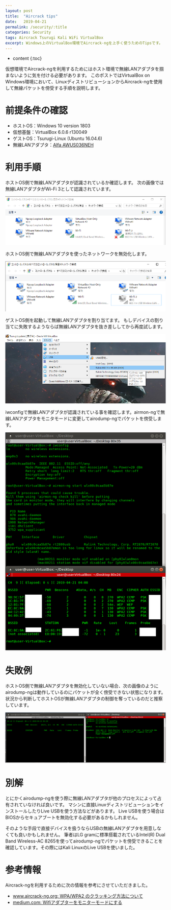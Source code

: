 ```yaml
---
layout: post
title:  "Aircrack tips"
date:   2019-04-21
permalink: /security/:title
categories: Security
tags: Aircrack Tsurugi Kali WiFi VirtualBox
excerpt: Windows上のVirtualBox環境でAircrack-ngを上手く使うためのTipsです。
---
```


* content
{:toc}

仮想環境でAircrack-ngを利用するためにはホスト環境で無線LANアダプタを掴まないように気を付ける必要があります。
このポストではVirtualBox on Windows環境において、LinuxディストリビューションからAircrack-ngを使用して無線パケットを傍受する手順を説明します。

# 前提条件の確認

- ホストOS：Windows 10 version 1803
- 仮想基盤：VirtualBox 6.0.6 r130049
- ゲストOS：Tsurugi-Linux (Ubuntu 16.04.6)
- 無線LANアダプタ：[Alfa AWUS036NEH](https://www.amazon.co.jp/dp/B0035OCVO6)

# 利用手順

ホストOS側で無線LANアダプタが認識されているか確認します。
次の画像では無線LANアダプタがWi-Fi 3として認識されています。


![](/images/aircrack/01.png)

ホストOS側で無線LANアダプタを使ったネットワークを無効化します。

![](/images/aircrack/03.png)

ゲストOS側を起動して無線LANアダプタを割り当てます。
もしデバイスの割り当てに失敗するようならば無線LANアダプタを抜き差ししてから再度試します。

![](/images/aircrack/05.png)

iwconfigで無線LANアダプタが認識されている事を確認します。airmon-ngで無線LANアダプタをモニタモードに変更してairodump-ngでパケットを傍受します。

![](/images/aircrack/06.png)

# 失敗例

ホストOS側で無線LANアダプタを無効化していない場合、次の画像のようにairodump-ngは動作しているのにパケットが全く傍受できない状態になります。
状況から判断してホストOSが無線LANアダプタの制御を奪っているのだと推察しています。

![](/images/aircrack/02.png)

# 別解

とにかくairodump-ngを使う際に無線LANアダプタが他のプロセスによって占有されていなければ良いです。
マシンに直接LinuxディストリビューションをインストールしたりLive USBを使う方法などがあります。
Live USBを使う場合はBIOSからセキュアブートを無効化する必要があるかもしれません。

そのような手段で直接デバイスを扱うならUSBの無線LANアダプタを用意しなくても良いかもしれません。
筆者はLG gramに標準搭載されているIntel(R) Dual Band Wireless-AC 8265を使ってairodump-ngでパケットを傍受できることを確認しています。その際にはKali LinuxのLive USBを使いました。

# 参考情報

Aircrack-ngを利用するために次の情報を参考にさせていただきました。

- [www.aircrack-ng.org: WPA/WPA2 のクラッキング方法について](https://www.aircrack-ng.org/doku.php?id=ja:cracking_wpa)
- [medium.com: Wifiアダプターをモニターモードにする](https://medium.com/ethical-hacking-%E3%83%9B%E3%83%AF%E3%82%A4%E3%83%88%E3%83%8F%E3%83%83%E3%82%AB%E3%83%BC/wifi%E3%82%A2%E3%83%80%E3%83%97%E3%82%BF%E3%83%BC%E3%82%92%E3%83%A2%E3%83%8B%E3%82%BF%E3%83%BC%E3%83%A2%E3%83%BC%E3%83%89%E3%81%AB%E3%81%99%E3%82%8B-%E6%9C%80%E9%87%8D%E8%A6%81%E3%82%B9%E3%82%AD%E3%83%AB-5ee7a57e5165)
